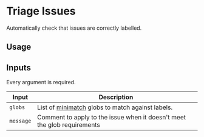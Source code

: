 # Triage Issues

Automatically check that issues are correctly labelled.

## Usage

## Inputs

Every argument is required.

| Input | Description |
| - | - |
| `globs` | List of [minimatch](https://github.com/isaacs/minimatch) globs to match against labels. |
| `message` | Comment to apply to the issue when it doesn't meet the glob requirements |
